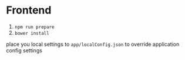 # Frontend

1. `npm run prepare`
1. `bower install`

place you local settings to `app/localConfig.json` to override application config settings